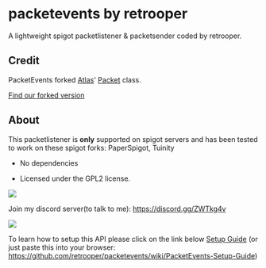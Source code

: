# packetevents by retrooper

A lightweight spigot packetlistener & packetsender coded by retrooper.

## Credit

PacketEvents forked [Atlas](https://github.com/funkemunky/Atlas)' [Packet](https://github.com/funkemunky/Atlas/blob/master/AtlasParent/Atlas/src/main/java/cc/funkemunky/api/tinyprotocol/api/Packet.java) class.

[Find our forked version](https://github.com/retrooper/packetevents/blob/master/src/main/java/io/github/retrooper/packetevents/packet/PacketType.java)
## About

This packetlistener is **only** supported on spigot servers and has been tested to work on these spigot forks: PaperSpigot, Tuinity

* No dependencies

* Licensed under the GPL2 license.

[![](https://img.shields.io/badge/License-GPLv2-blue.svg)](https://www.gnu.org/licenses/gpl-2.0)

Join my discord server(to talk to me): https://discord.gg/ZWTkg4v

[![](https://jitpack.io/v/retrooper/packetevents.svg)](https://jitpack.io/#retrooper/packetevents)

To learn how to setup this API please click on the link below
[Setup Guide](https://github.com/retrooper/packetevents/wiki/PacketEvents-Setup-Guide)
(or just paste this into your browser: https://github.com/retrooper/packetevents/wiki/PacketEvents-Setup-Guide)
